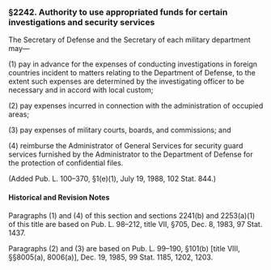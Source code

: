 ### §2242. Authority to use appropriated funds for certain investigations and security services ###

The Secretary of Defense and the Secretary of each military department may—

(1) pay in advance for the expenses of conducting investigations in foreign countries incident to matters relating to the Department of Defense, to the extent such expenses are determined by the investigating officer to be necessary and in accord with local custom;

(2) pay expenses incurred in connection with the administration of occupied areas;

(3) pay expenses of military courts, boards, and commissions; and

(4) reimburse the Administrator of General Services for security guard services furnished by the Administrator to the Department of Defense for the protection of confidential files.

(Added Pub. L. 100–370, §1(e)(1), July 19, 1988, 102 Stat. 844.)

#### Historical and Revision Notes ####

Paragraphs (1) and (4) of this section and sections 2241(b) and 2253(a)(1) of this title are based on Pub. L. 98–212, title VII, §705, Dec. 8, 1983, 97 Stat. 1437.

Paragraphs (2) and (3) are based on Pub. L. 99–190, §101(b) [title VIII, §§8005(a), 8006(a)], Dec. 19, 1985, 99 Stat. 1185, 1202, 1203.